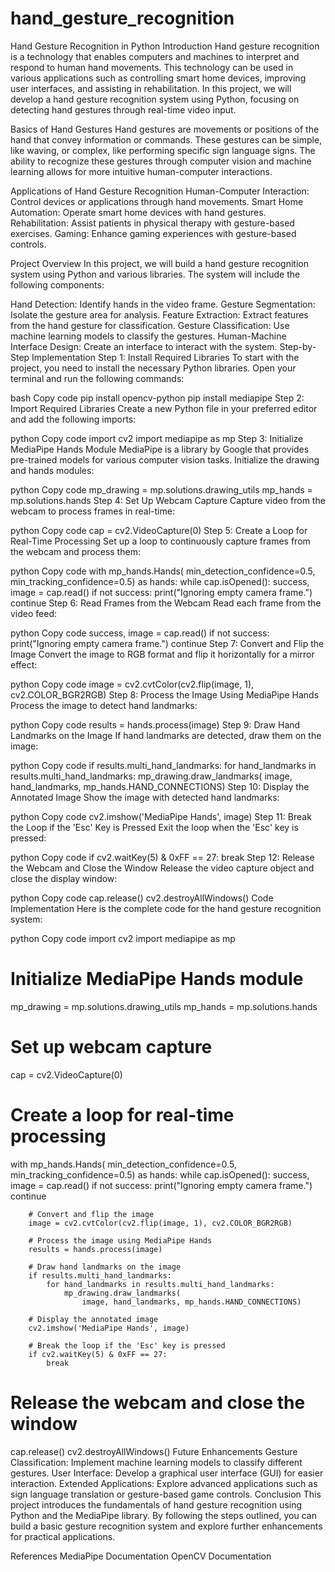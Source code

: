 # hand_gesture_recognition

Hand Gesture Recognition in Python
Introduction
Hand gesture recognition is a technology that enables computers and machines to interpret and respond to human hand movements. This technology can be used in various applications such as controlling smart home devices, improving user interfaces, and assisting in rehabilitation. In this project, we will develop a hand gesture recognition system using Python, focusing on detecting hand gestures through real-time video input.

Basics of Hand Gestures
Hand gestures are movements or positions of the hand that convey information or commands. These gestures can be simple, like waving, or complex, like performing specific sign language signs. The ability to recognize these gestures through computer vision and machine learning allows for more intuitive human-computer interactions.

Applications of Hand Gesture Recognition
Human-Computer Interaction: Control devices or applications through hand movements.
Smart Home Automation: Operate smart home devices with hand gestures.
Rehabilitation: Assist patients in physical therapy with gesture-based exercises.
Gaming: Enhance gaming experiences with gesture-based controls.

Project Overview
In this project, we will build a hand gesture recognition system using Python and various libraries. The system will include the following components:

Hand Detection: Identify hands in the video frame.
Gesture Segmentation: Isolate the gesture area for analysis.
Feature Extraction: Extract features from the hand gesture for classification.
Gesture Classification: Use machine learning models to classify the gestures.
Human-Machine Interface Design: Create an interface to interact with the system.
Step-by-Step Implementation
Step 1: Install Required Libraries
To start with the project, you need to install the necessary Python libraries. Open your terminal and run the following commands:

bash
Copy code
pip install opencv-python
pip install mediapipe
Step 2: Import Required Libraries
Create a new Python file in your preferred editor and add the following imports:

python
Copy code
import cv2
import mediapipe as mp
Step 3: Initialize MediaPipe Hands Module
MediaPipe is a library by Google that provides pre-trained models for various computer vision tasks. Initialize the drawing and hands modules:

python
Copy code
mp_drawing = mp.solutions.drawing_utils
mp_hands = mp.solutions.hands
Step 4: Set Up Webcam Capture
Capture video from the webcam to process frames in real-time:

python
Copy code
cap = cv2.VideoCapture(0)
Step 5: Create a Loop for Real-Time Processing
Set up a loop to continuously capture frames from the webcam and process them:

python
Copy code
with mp_hands.Hands(
    min_detection_confidence=0.5,
    min_tracking_confidence=0.5) as hands:
    while cap.isOpened():
        success, image = cap.read()
        if not success:
            print("Ignoring empty camera frame.")
            continue
Step 6: Read Frames from the Webcam
Read each frame from the video feed:

python
Copy code
        success, image = cap.read()
        if not success:
            print("Ignoring empty camera frame.")
            continue
Step 7: Convert and Flip the Image
Convert the image to RGB format and flip it horizontally for a mirror effect:

python
Copy code
        image = cv2.cvtColor(cv2.flip(image, 1), cv2.COLOR_BGR2RGB)
Step 8: Process the Image Using MediaPipe Hands
Process the image to detect hand landmarks:

python
Copy code
        results = hands.process(image)
Step 9: Draw Hand Landmarks on the Image
If hand landmarks are detected, draw them on the image:

python
Copy code
        if results.multi_hand_landmarks:
            for hand_landmarks in results.multi_hand_landmarks:
                mp_drawing.draw_landmarks(
                    image, hand_landmarks, mp_hands.HAND_CONNECTIONS)
Step 10: Display the Annotated Image
Show the image with detected hand landmarks:

python
Copy code
        cv2.imshow('MediaPipe Hands', image)
Step 11: Break the Loop if the 'Esc' Key is Pressed
Exit the loop when the 'Esc' key is pressed:

python
Copy code
        if cv2.waitKey(5) & 0xFF == 27:
            break
Step 12: Release the Webcam and Close the Window
Release the video capture object and close the display window:

python
Copy code
    cap.release()
    cv2.destroyAllWindows()
Code Implementation
Here is the complete code for the hand gesture recognition system:

python
Copy code
import cv2
import mediapipe as mp

# Initialize MediaPipe Hands module
mp_drawing = mp.solutions.drawing_utils
mp_hands = mp.solutions.hands

# Set up webcam capture
cap = cv2.VideoCapture(0)

# Create a loop for real-time processing
with mp_hands.Hands(
    min_detection_confidence=0.5,
    min_tracking_confidence=0.5) as hands:
    while cap.isOpened():
        success, image = cap.read()
        if not success:
            print("Ignoring empty camera frame.")
            continue

        # Convert and flip the image
        image = cv2.cvtColor(cv2.flip(image, 1), cv2.COLOR_BGR2RGB)

        # Process the image using MediaPipe Hands
        results = hands.process(image)

        # Draw hand landmarks on the image
        if results.multi_hand_landmarks:
            for hand_landmarks in results.multi_hand_landmarks:
                mp_drawing.draw_landmarks(
                    image, hand_landmarks, mp_hands.HAND_CONNECTIONS)

        # Display the annotated image
        cv2.imshow('MediaPipe Hands', image)

        # Break the loop if the 'Esc' key is pressed
        if cv2.waitKey(5) & 0xFF == 27:
            break

# Release the webcam and close the window
cap.release()
cv2.destroyAllWindows()
Future Enhancements
Gesture Classification: Implement machine learning models to classify different gestures.
User Interface: Develop a graphical user interface (GUI) for easier interaction.
Extended Applications: Explore advanced applications such as sign language translation or gesture-based game controls.
Conclusion
This project introduces the fundamentals of hand gesture recognition using Python and the MediaPipe library. By following the steps outlined, you can build a basic gesture recognition system and explore further enhancements for practical applications.

References
MediaPipe Documentation
OpenCV Documentation
